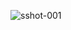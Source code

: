 ![sshot-001](https://github.com/Costin10/to-do_list/assets/132226142/ccf1c350-5dda-43be-bd5b-02c5905d226b)
